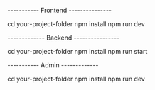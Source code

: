 ----------- Frontend ---------------

cd your-project-folder 
npm install 
npm run dev

------------- Backend ----------------

cd your-project-folder 
npm install 
npm run start

----------- Admin -------------

cd your-project-folder 
npm install 
npm run dev 


